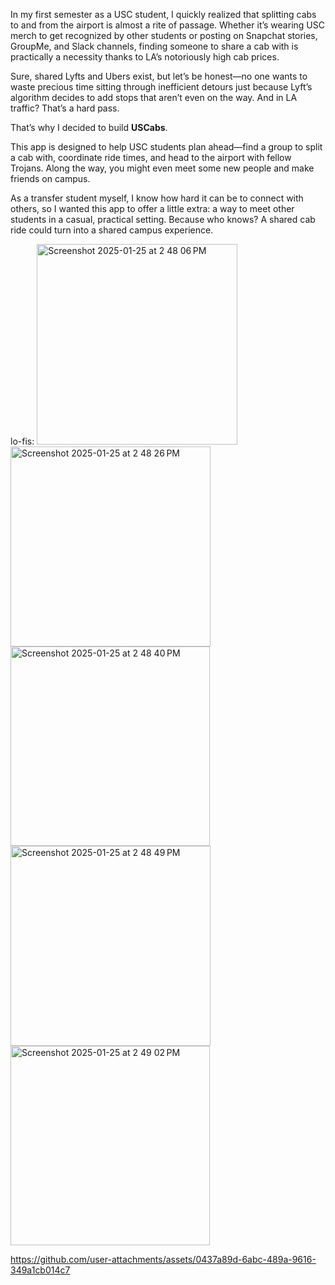 In my first semester as a USC student, I quickly realized that splitting cabs to and from the airport is almost a rite of passage. Whether it’s wearing USC merch to get recognized by other students or posting on Snapchat stories, GroupMe, and Slack channels, finding someone to share a cab with is practically a necessity thanks to LA’s notoriously high cab prices.

Sure, shared Lyfts and Ubers exist, but let’s be honest—no one wants to waste precious time sitting through inefficient detours just because Lyft’s algorithm decides to add stops that aren’t even on the way. And in LA traffic? That’s a hard pass.

That’s why I decided to build **USCabs**.

This app is designed to help USC students plan ahead—find a group to split a cab with, coordinate ride times, and head to the airport with fellow Trojans. Along the way, you might even meet some new people and make friends on campus.

As a transfer student myself, I know how hard it can be to connect with others, so I wanted this app to offer a little extra: a way to meet other students in a casual, practical setting. Because who knows? A shared cab ride could turn into a shared campus experience.

lo-fis:
<img width="321" alt="Screenshot 2025-01-25 at 2 48 06 PM" src="https://github.com/user-attachments/assets/d7936f74-ac2b-4432-b13b-d75a3df385df" />
<img width="320" alt="Screenshot 2025-01-25 at 2 48 26 PM" src="https://github.com/user-attachments/assets/cf4d112f-0f52-459e-bcd9-01c15e6de396" />
<img width="319" alt="Screenshot 2025-01-25 at 2 48 40 PM" src="https://github.com/user-attachments/assets/d6900294-750c-4250-8b6d-d123b704f2b6" />
<img width="320" alt="Screenshot 2025-01-25 at 2 48 49 PM" src="https://github.com/user-attachments/assets/63e791fd-3f2a-4e58-a885-9c70d94d6eb7" />
<img width="319" alt="Screenshot 2025-01-25 at 2 49 02 PM" src="https://github.com/user-attachments/assets/ffdd94a8-1d01-4117-9422-2ce32a39a9c9" />






https://github.com/user-attachments/assets/0437a89d-6abc-489a-9616-349a1cb014c7

